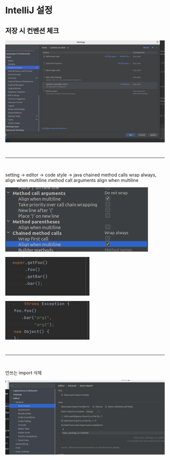 # IntelliJ 설정

## 저장 시 컨벤션 체크

![](images/intelliJ1.png)

<br />

---

<br />

setting -> editor -> code style -> java
chained method calls wrap always, align when multiline
method call arguments align when multiline

![](images/intelliJ2.png)

![](images/intelliJ3.png)

![](images/intelliJ4.png)

<br />

---

<br />

안쓰는 import 삭제

![](images/intelliJ5.png)
